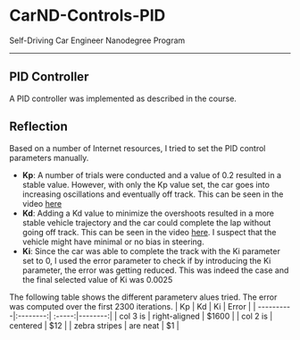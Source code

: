 # CarND-Controls-PID
Self-Driving Car Engineer Nanodegree Program

---

## PID Controller
A PID controller was implemented as described in the course. 

## Reflection
Based on a number of Internet resources, I tried to set the PID control parameters manually. 
* **Kp**: A number of trials were conducted and a value of 0.2 resulted in a stable value. However, with only the Kp value set, the car goes into increasing oscillations and eventually off track. This can be seen in the video [here](https://github.com/sm-azure/CarND-PID-Control-Project/blob/master/videos/p-only.mp4)
* **Kd**: Adding a Kd value to minimize the overshoots resulted in a more stable vehicle trajectory and the car could complete the lap without going off track. This can be seen in the video [here](https://github.com/sm-azure/CarND-PID-Control-Project/blob/master/videos/pd.mp4). I suspect that the vehicle might have minimal or no bias in steering.
* **Ki**: Since the car was able to complete the track with the Ki parameter set to 0, I used the error parameter to check if by introducing the Ki parameter, the error was getting reduced. This was indeed the case and the final selected value of Ki was 0.0025

The following table shows the different parameterv alues tried. The error was computed over the first 2300 iterations. 
| Kp        | Kd       | Ki     | Error   |
| ----------|:--------:| :-----:|--------:|
| col 3 is      | right-aligned | $1600 |
| col 2 is      | centered      |   $12 |
| zebra stripes | are neat      |    $1 |
